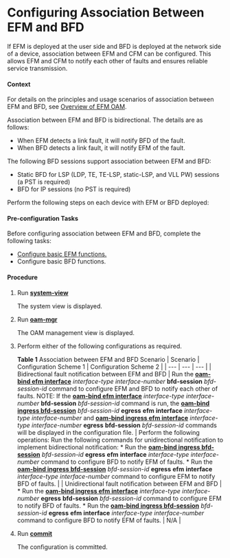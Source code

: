 Configuring Association Between EFM and BFD
===========================================

If EFM is deployed at the user side and BFD is deployed at the network side of a device, association between EFM and CFM can be configured. This allows EFM and CFM to notify each other of faults and ensures reliable service transmission.

#### Context

For details on the principles and usage scenarios of association between EFM and BFD, see [Overview of EFM OAM](dc_vrp_efm_cfg_2001.html).

Association between EFM and BFD is bidirectional. The details are as follows:

* When EFM detects a link fault, it will notify BFD of the fault.
* When BFD detects a link fault, it will notify EFM of the fault.

The following BFD sessions support association between EFM and BFD:

* Static BFD for LSP (LDP, TE, TE-LSP, static-LSP, and VLL PW) sessions (a PST is required)
* BFD for IP sessions (no PST is required)

Perform the following steps on each device with EFM or BFD deployed:


#### Pre-configuration Tasks

Before configuring association between EFM and BFD, complete the following tasks:

* [Configure basic EFM functions.](dc_vrp_efm_cfg_2003.html)
* Configure basic BFD functions.


#### Procedure

1. Run [**system-view**](cmdqueryname=system-view)
   
   
   
   The system view is displayed.
2. Run [**oam-mgr**](cmdqueryname=oam-mgr)
   
   
   
   The OAM management view is displayed.
3. Perform either of the following configurations as required.
   
   
   
   **Table 1** Association between EFM and BFD Scenario
   | Scenario | Configuration Scheme 1 | Configuration Scheme 2 |
   | --- | --- | --- |
   | Bidirectional fault notification between EFM and BFD | Run the [**oam-bind efm interface**](cmdqueryname=oam-bind+efm+interface) *interface-type* *interface-number* **bfd-session** *bfd-session-id* command to configure EFM and BFD to notify each other of faults.  NOTE:  If the [**oam-bind efm interface**](cmdqueryname=oam-bind+efm+interface) *interface-type* *interface-number* **bfd-session** *bfd-session-id* command is run, the [**oam-bind ingress bfd-session**](cmdqueryname=oam-bind+ingress+bfd-session) *bfd-session-id* **egress** **efm** **interface** *interface-type* *interface-number* and [**oam-bind ingress efm interface**](cmdqueryname=oam-bind+ingress+efm+interface) *interface-type* *interface-number* **egress** **bfd-session** *bfd-session-id* commands will be displayed in the configuration file. | Perform the following operations: Run the following commands for unidirectional notification to implement bidirectional notification: * Run the [**oam-bind ingress bfd-session**](cmdqueryname=oam-bind+ingress+bfd-session) *bfd-session-id* **egress** **efm** **interface** *interface-type* *interface-number* command to configure BFD to notify EFM of faults. * Run the [**oam-bind ingress bfd-session**](cmdqueryname=oam-bind+ingress+bfd-session) *bfd-session-id* **egress** **efm** **interface** *interface-type* *interface-number* command to configure EFM to notify BFD of faults. |
   | Unidirectional fault notification between EFM and BFD | * Run the [**oam-bind ingress efm interface**](cmdqueryname=oam-bind+ingress+efm+interface) *interface-type* *interface-number* **egress** **bfd-session** *bfd-session-id* command to configure EFM to notify BFD of faults. * Run the [**oam-bind ingress bfd-session**](cmdqueryname=oam-bind+ingress+bfd-session) *bfd-session-id* **egress** **efm** **interface** *interface-type* *interface-number* command to configure BFD to notify EFM of faults. | N/A |
4. Run [**commit**](cmdqueryname=commit)
   
   
   
   The configuration is committed.